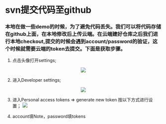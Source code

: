 # svn提交代码至github

### 本地在做一些demo的时候，为了避免代码丢失。我们可以将代码存储在github上面，在本地修改后上传云端。在云端建好仓库之后我们进行本地checkout,提交的时候会遇到account/password的验证，这个时候就需要云端的token去提交。下面是获取步骤。

1. 点击头像打开settings; 
<div align="center">
    <img src="https://github.com/huich/Code-Notes/blob/main/imgs/token1.png">
</div>

2. 进入Developer settings; 
<div align="center">
    <img src="https://github.com/huich/Code-Notes/blob/main/imgs/token2.png">
</div>

3. 进入Personal access tokens => generate new token 按以下方式进行设置； 
    <img src="https://github.com/huich/Code-Notes/blob/main/imgs/token3.png">
</div>

4. account填Note，password填tokens
